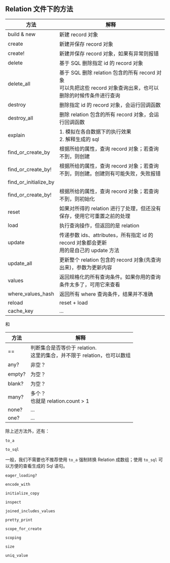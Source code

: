 ## Relation 文件下的方法

| 方法 | 解释 |
| -- | -- |
| build & new | 新建 record 对象 |
| create | 新建并保存 record 对象 |
| create! | 新建并保存 record 对象，如果有异常则报错 |
| delete | 基于 SQL 删除指定 id 的 record 对象 |
| delete_all | 基于 SQL 删除 relation 包含的所有 record 对象<br>可以先把这些 record 对象查询出来，也可以删除的时候传条件进行查询|
| destroy | 删除指定 id 的 record 对象，会运行回调函数 |
| destroy_all | 删除 relation 包含的所有 record 对象，会运行回调函数 |
| explain | 1. 模拟在各自数据下的执行效果<br>2. 解释生成的 sql|
| find_or_create_by | 根据所给的属性，查询 record 对象；若查询不到，则创建 |
| find_or_create_by! | 根据所给的属性，查询 record 对象；若查询不到，则创建。创建则有可能失败，失败报错 |
| find_or_initialize_by |  |
| find_or_create_by! | 根据所给的属性，查询 record 对象；若查询不到，则初始化 |
| reset | 如果对所得的 relation 进行了处理，但还没有保存，使用它可重置之前的处理 |
| load | 执行查询操作，但返回的是 relation |
| update | 传递参数 ids、attributes，所有指定 id 的 record 对象都会更新<br>用的是自己的 update 方法 |
| update_all | 更新整个 relation 包含的 record 对象(先查询出来)，参数为更新内容 |
| values | 返回规格化的所有查询条件。如果你用的查询条件太多了，可用它来查看 |
| where_values_hash | 返回所有 where 查询条件，结果并不准确 |
| reload | reset + load |
| cache_key | ... |


和

| 方法 | 解释 |
| -- | -- |
| == | 判断集合是否等价于 relation. <br>这里的集合，并不限于 relation，也可以数组 |
| any? | 非空？ |
| empty? |为空？ |
| blank? | 为空？ |
| many? | 多个？<br> 也就是 relation.count > 1 |
| none? | ... |
| one? | ... |

除上述方法外，还有：

```
to_a

to_sql
```

一般，我们不需要也不推荐使用 `to_a` 强制转换 Relation 成数组；使用 `to_sql` 可以方便的查看生成的 Sql 语句。

```
eager_loading?

encode_with

initialize_copy

inspect

joined_includes_values

pretty_print

scope_for_create

scoping

size

uniq_value
```
